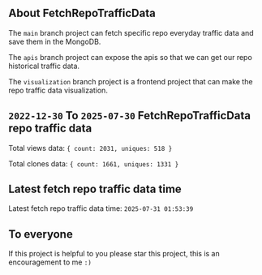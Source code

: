 ## About FetchRepoTrafficData

The `main` branch project can fetch specific repo everyday traffic data and save them in the MongoDB.

The `apis` branch project can expose the apis so that we can get our repo historical traffic data.

The `visualization` branch project is a frontend project that can make the repo traffic data visualization.

## `2022-12-30` To `2025-07-30` FetchRepoTrafficData repo traffic data

Total views data: `{ count: 2031, uniques: 518 }`

Total clones data: `{ count: 1661, uniques: 1331 }`

## Latest fetch repo traffic data time

Latest fetch repo traffic data time: `2025-07-31 01:53:39`

## To everyone

If this project is helpful to you please star this project, this is an encouragement to me `:)`



